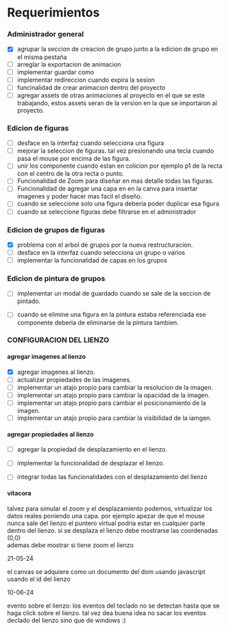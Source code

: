 # Requerimientos

### Administrador general

- [X] agrupar la seccion de creacion de grupo junto a la edicion de grupo en el misma pestaña
- [ ] arreglar la exportacion de animacion
- [ ] implementar guardar como
- [ ] implementar redireccion cuando expira la sesion
- [ ] funcinalidad de crear animacion dentro del proyecto
- [ ] agregar assets de otras animaciones al proyecto en el que se este trabajando, estos assets seran de la version en la 
que se importaron al proyecto.

### Edicion de figuras

- [ ] desface en la interfaz cuando selecciona una figura
- [ ] mejorar la seleccion de figuras. tal vez presionando una tecla cuando pasa el mouse por encima de las figura.
- [ ] unir los componente cuando estan en colicion por ejemplo p1 de la recta con el centro de la otra recta  o punto.
- [ ] Funcionalidad de Zoom para diseñar en mas detalle todas las figuras.
- [ ] Funcionalidad de agregar una capa en en la canva para insertar imagenes y poder hacer mas facil el diseño.
- [ ] cuando se seleccione solo una figura deberia poder duplicar esa figura
- [ ] cuando se seleccione figuras debe filtrarse en el administrador

### Edicion de grupos de figuras

- [x] problema con el arbol de grupos por la nueva restructuracion.
- [ ] desface en la interfaz cuando selecciona un grupo o varios
- [ ] implementar la funcionalidad de capas en los grupos

### Edicion de pintura de grupos

- [ ] implementar un modal de guardado cuando se sale de la seccion de pintado.
- [ ] cuando se elimine una figura en la pintura estaba referenciada ese componente deberia de eliminarse de la pintura tambien.


### CONFIGURACION DEL LIENZO

#### agregar imagenes al lienzo
- [x] agregar imagenes al lienzo.
- [ ] actualizar propiedades de las imagenes.
- [ ] implementar un atajo propio para cambiar la resolucion de la imagen.
- [ ] implementar un atajo propio para cambiar la opacidad de la imagen.
- [ ] implementar un atajo propio para cambiar el posicionamiento de la imagen.
- [ ] implementar un atajo propio para cambiar la visibilidad de la iamgen.
#### agregar propiedades al lienzo
- [ ] agregar la propiedad de desplazamiento en el lienzo.
- [ ] implementar la funcionalidad de desplazar el lienzo.
- [ ] integrar todas las funcionalidades con el desplazamiento del lienzo
 

#### vitacora

talvez para simular el zoom y el desplazamiento podemos, virtualizar los datos reales poniendo una capa. por ejemplo
apezar de que el mouse nunca sale del lienzo el puntero virtual podria estar en cualquier parte dentro del lienzo.
  si se desplaza el lienzo debe mostrarse las coordenadas (0,0)  
  ademas debe mostrar si tiene zoom el lienzo
  
  21-05-24
  
  el canvas se adquiere como un documento del dom usando javascript usando el id del lienzo
  
  10-06-24
  
  evento sobre el lienzo: los eventos del teclado no se detectan hasta que se haga click sobre el lienzo.
  tal vez dea buena idea no sacar los eventos declado del lienzo sino que de windows :)
